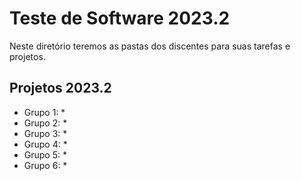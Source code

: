 # Teste de Software 2023.2

Neste diretório teremos as pastas dos discentes para suas tarefas e projetos.

## Projetos 2023.2

* Grupo 1:
  *
* Grupo 2:
  *
* Grupo 3:
  *
* Grupo 4:
  *
* Grupo 5:
  *
* Grupo 6:
  *
